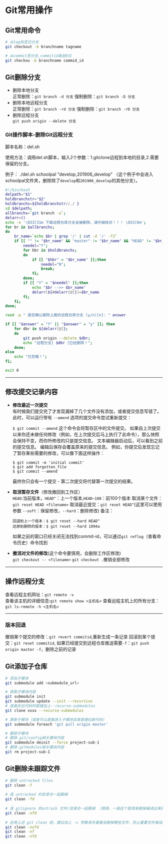 # Git常用操作
## Git常用命令

```bash
# 从tag标签迁分支
git checkout -b branchname tagname

# 从commit签分支,commitid取前8位
git checkou -b branchname commid_id 
```
## Git删除分支

* 删除本地分支  
  正常删除：`git branch -d 分支`
  强制删除：`git branch -D 分支`
* 删除本地远程分支  
  正常删除：`git branch -rd 分支`
  强制删除：`git branch -rD 分支`
* 删除远程分支  
  `git push origin --delete 分支 `


### Git操作脚本-删除Git远程分支

脚本名称：del.sh

使用方法：调用del.sh脚本，输入2个参数：1.gitclone远程到本地的目录,2.需要保留的分支。

例子： ./del.sh schoolpal "develop,201906_develop" （这个例子中会进入schoolpal文件夹，删除除了`develop`和`201906_develop`的其他分支）。

```sh
#!/bin/bash
delpath="$1"
holdbranchstr="$2"
holdbranchs=${holdbranchstr//,/ }
cd $delpath;
allbranchs=`git branch -a`;
delarr=()
echo -e '\033[31m 下面远程仓库分支会被删除，请仔细核对！！！ \033[0m';
for br in $allbranchs;
do
    br_name=`echo $br | grep '/' | cut -d '/' -f3`
    if [[ "" != "$br_name" && "master" != "$br_name" && "HEAD" != "$br_name" ]]; then
        needel="Y";
        for hbr in $holdbranchs;
        do
            if [[ "$hbr" = "$br_name" ]];then
                needel="N";
                break;
            fi;
        done;
        if [[ "Y" = "$needel" ]];then
            echo "$br -->> $br_name"
            delarr[${#delarr[@]}]=$br_name
        fi;
    fi;
done;

read -p " 是否确认删除上面的远程仓库分支 (y/n)[n]: " answer

if [[ "$answer" = "Y" || "$answer" = "y" ]]; then 
    for dbr in ${delarr[@]};
    do
        git push origin --delete $dbr;
        echo "远程分支[ $dbr ]已经删除！";
    done;
else
    echo "已忽略！";
fi;

exit 0
```

---

## 修改提交记录内容

* **修改最近一次提交**  
  有时候我们提交完了才发现漏掉了几个文件没有添加，或者提交信息写错了。 此时，可以运行带有 `--amend` 选项的提交命令尝试重新提交：

  `$ git commit --amend`
  这个命令会将暂存区中的文件提交。 如果自上次提交以来你还未做任何修改（例如，在上次提交后马上执行了此命令），那么快照会保持不变，而你所修改的只是提交信息。
  文本编辑器启动后，可以看到之前的提交信息。 编辑后保存会覆盖原来的提交信息。
  例如，你提交后发现忘记了暂存某些需要的修改，可以像下面这样操作：
  ```
  $ git commit -m 'initial commit'
  $ git add forgotten_file
  $ git commit --amend
  ```
  最终你只会有一个提交 - 第二次提交将代替第一次提交的结果。

* **取消暂存文件**（修改撤回到工作区）  
  `HEAD`:当前版本，`HEAD^`：上一个版本,`HEAD~100`：前100个版本
  取消某个文件：`git reset HEAD <filename>`
  取消最近提交：`git reset HEAD^`(这里可以使用参数 `--soft`：保留修改，`--hard`：删除修改)
  备注：
  ```
  回退到上一个版本：$ git reset --hard HEAD^
  还原到删除的版本：$ git reset --hard 1094a
  ```
  如果之前的窗口已经关闭无法找到commit-id，可以通过`git reflog`（查看命令历史）命令找到

* **撤消对文件的修改**(这个命令要慎用，会删除工作区修改)  
  `git checkout -- <filename>`
  `git checkout .`撤销全部修改
---

## 操作远程分支

查看远程主机网址：`git remote -v`  
查看该主机的详细信息:`git remote show <主机名>`
查看远程主机上的所有分支：`git ls-remote -h <主机名>`  

---

### 版本回退

撤销某个提交的修改：`git revert commitid`,重新生成一条记录
回滚到某个提交：`git reset commitid`, 如果已经提交到远程仓库推送需要`-f`：`git push origin master -f`，删除之前的记录

## Git添加子仓库

```bash
# 添加子模块
git submodule add <submodule_url>

# 获取子模块内容
git submodule init
git submodule update --init --recursive
# 或者在拉代码时直接加上--recurse-submodules
git clone xxxx --recurse-submodules

# 更新子模块（或者可以直接进入子模块目录直接拉新代码）
git submodule foreach 'git pull origin master'

# 删除子模块
# 删除.git/config相关模块内容
git submodule deinit --force project-sub-1
# 删除.gitmodules相关模块内容
git rm project-sub-1
```

## Git删除未跟踪文件

```bash
# 删除 untracked files
git clean -f
 
# 连 untracked 的目录也一起删掉
git clean -fd
 
# 连 gitignore 的untrack 文件/目录也一起删掉 （慎用，一般这个是用来删掉编译出来的 .o之类的文件用的）
git clean -xfd
 
# 在用上述 git clean 前，建议加上 -n 参数来先看看会删掉哪些文件，防止重要文件被误删
git clean -nxfd
git clean -nf
git clean -nfd
```
